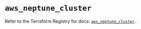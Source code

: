 # `aws_neptune_cluster`

Refer to the Terraform Registry for docs: [`aws_neptune_cluster`](https://registry.terraform.io/providers/hashicorp/aws/3.76.1/docs/resources/neptune_cluster).
